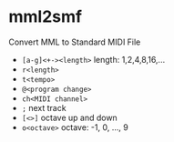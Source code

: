 mml2smf
=======

Convert MML to Standard MIDI File

* `[a-g]<+-><length>` length: 1,2,4,8,16,...
* `r<length>`
* `t<tempo>`
* `@<program change>`
* `ch<MIDI channel>`
* `;` next track
* `[<>]` octave up and down
* `o<octave>` octave: -1, 0, ..., 9
